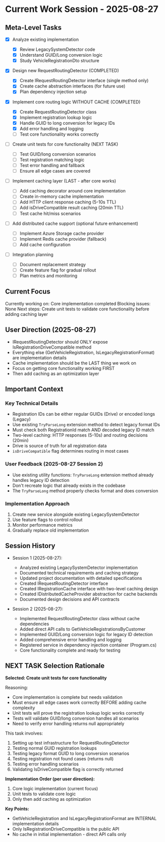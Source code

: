 # Current Work Session - 2025-08-27

## Meta-Level Tasks

- [x] Analyze existing implementation

  - [x] Review LegacySystemDetector code
  - [x] Understand GUID/Long conversion logic
  - [x] Study VehicleRegistrationDto structure

- [x] Design new RequestRoutingDetector (COMPLETED)

  - [x] Create IRequestRoutingDetector interface (single method only)
  - [x] Create cache abstraction interfaces (for future use)
  - [x] Plan dependency injection setup

- [x] Implement core routing logic WITHOUT CACHE (COMPLETED)

  - [x] Create RequestRoutingDetector class
  - [x] Implement registration lookup logic
  - [x] Handle GUID to long conversion for legacy IDs
  - [x] Add error handling and logging
  - [ ] Test core functionality works correctly

- [ ] Create unit tests for core functionality (NEXT TASK)

  - [ ] Test GUID/long conversion scenarios
  - [ ] Test registration matching logic
  - [ ] Test error handling and fallback
  - [ ] Ensure all edge cases are covered

- [ ] Implement caching layer (LAST - after core works)

  - [ ] Add caching decorator around core implementation
  - [ ] Create in-memory cache implementation
  - [ ] Add HTTP client response caching (5-10s TTL)
  - [ ] Add isDriveCompatible result caching (20min TTL)
  - [ ] Test cache hit/miss scenarios

- [ ] Add distributed cache support (optional future enhancement)

  - [ ] Implement Azure Storage cache provider
  - [ ] Implement Redis cache provider (fallback)
  - [ ] Add cache configuration

- [ ] Integration planning
  - [ ] Document replacement strategy
  - [ ] Create feature flag for gradual rollout
  - [ ] Plan metrics and monitoring

## Current Focus

Currently working on: Core implementation completed
Blocking issues: None
Next steps: Create unit tests to validate core functionality before adding caching layer

## User Direction (2025-08-27)

- IRequestRoutingDetector should ONLY expose IsRegistrationDriveCompatible method
- Everything else (GetVehicleRegistration, IsLegacyRegistrationFormat) are implementation details
- Cache implementation should be the LAST thing we work on
- Focus on getting core functionality working FIRST
- Then add caching as an optimization layer

## Important Context

### Key Technical Details

- Registration IDs can be either regular GUIDs (Drive) or encoded longs (Legacy)
- Use existing `TryParseLong` extension method to detect legacy format IDs
- Must check both RegistrationId match AND decoded legacy ID match
- Two-level caching: HTTP responses (5-10s) and routing decisions (20min)
- Drive is source of truth for all registration data
- `isDriveCompatible` flag determines routing in most cases

### User Feedback (2025-08-27 Session 2)

- Use existing utility functions: `TryParseLong` extension method already handles legacy ID detection
- Don't recreate logic that already exists in the codebase
- The `TryParseLong` method properly checks format and does conversion

### Implementation Approach

1. Create new service alongside existing LegacySystemDetector
2. Use feature flags to control rollout
3. Monitor performance metrics
4. Gradually replace old implementation

## Session History

- Session 1 (2025-08-27):
  - Analyzed existing LegacySystemDetector implementation
  - Documented technical requirements and caching strategy
  - Updated project documentation with detailed specifications
  - Created IRequestRoutingDetector interface
  - Created IRegistrationCache interface with two-level caching design
  - Created IDistributedCacheProvider abstraction for cache backends
  - Documented design decisions and API contracts
  
- Session 2 (2025-08-27):
  - Implemented RequestRoutingDetector class without cache dependencies
  - Added direct API calls to GetVehicleRegistrationsByCustomer
  - Implemented GUID/Long conversion logic for legacy ID detection
  - Added comprehensive error handling and logging
  - Registered service in dependency injection container (Program.cs)
  - Core functionality complete and ready for testing

## NEXT TASK Selection Rationale

**Selected: Create unit tests for core functionality**

Reasoning:

- Core implementation is complete but needs validation
- Must ensure all edge cases work correctly BEFORE adding cache complexity
- Unit tests will prove the registration lookup logic works correctly
- Tests will validate GUID/long conversion handles all scenarios
- Need to verify error handling returns null appropriately

This task involves:

1. Setting up test infrastructure for RequestRoutingDetector
2. Testing normal GUID registration lookups
3. Testing legacy format GUID to long conversion scenarios
4. Testing registration not found cases (returns null)
5. Testing error handling scenarios
6. Validating IsDriveCompatible flag is correctly returned

**Implementation Order (per user direction):**
1. Core logic implementation (current focus)
2. Unit tests to validate core logic
3. Only then add caching as optimization

**Key Points:**
- GetVehicleRegistration and IsLegacyRegistrationFormat are INTERNAL implementation details
- Only IsRegistrationDriveCompatible is the public API
- No cache in initial implementation - direct API calls only
